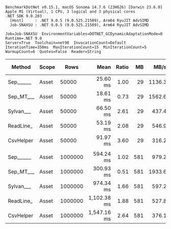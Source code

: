 ```

BenchmarkDotNet v0.15.1, macOS Sonoma 14.7.6 (23H626) [Darwin 23.6.0]
Apple M1 (Virtual), 1 CPU, 3 logical and 3 physical cores
.NET SDK 9.0.203
  [Host]     : .NET 9.0.5 (9.0.525.21509), Arm64 RyuJIT AdvSIMD
  Job-SNAXSU : .NET 9.0.5 (9.0.525.21509), Arm64 RyuJIT AdvSIMD

Job=Job-SNAXSU  EnvironmentVariables=DOTNET_GCDynamicAdaptationMode=0  Runtime=.NET 9.0  
Server=True  Toolchain=net90  InvocationCount=Default  
IterationTime=350ms  MaxIterationCount=15  MinIterationCount=5  
WarmupCount=6  Quotes=False  Reader=String  

```
| Method    | Scope | Rows    | Mean        | Ratio | MB  | MB/s   | ns/row | Allocated  | Alloc Ratio |
|---------- |------ |-------- |------------:|------:|----:|-------:|-------:|-----------:|------------:|
| Sep______ | Asset | 50000   |    25.60 ms |  1.00 |  29 | 1136.3 |  512.0 |   13.48 MB |        1.00 |
| Sep_MT___ | Asset | 50000   |    18.61 ms |  0.73 |  29 | 1562.6 |  372.3 |   13.57 MB |        1.01 |
| Sylvan___ | Asset | 50000   |    66.50 ms |  2.61 |  29 |  437.4 | 1330.0 |   13.63 MB |        1.01 |
| ReadLine_ | Asset | 50000   |    53.19 ms |  2.08 |  29 |  546.9 | 1063.8 |   99.74 MB |        7.40 |
| CsvHelper | Asset | 50000   |    91.97 ms |  3.60 |  29 |  316.2 | 1839.5 |   13.64 MB |        1.01 |
|           |       |         |             |       |     |        |        |            |             |
| Sep______ | Asset | 1000000 |   594.24 ms |  1.02 | 581 |  979.2 |  594.2 |  260.41 MB |        1.00 |
| Sep_MT___ | Asset | 1000000 |   300.93 ms |  0.51 | 581 | 1933.6 |  300.9 |  271.08 MB |        1.04 |
| Sylvan___ | Asset | 1000000 |   974.34 ms |  1.66 | 581 |  597.2 |  974.3 |  260.57 MB |        1.00 |
| ReadLine_ | Asset | 1000000 | 1,102.38 ms |  1.88 | 581 |  527.8 | 1102.4 | 1991.05 MB |        7.65 |
| CsvHelper | Asset | 1000000 | 1,547.16 ms |  2.64 | 581 |  376.1 | 1547.2 |  260.58 MB |        1.00 |
